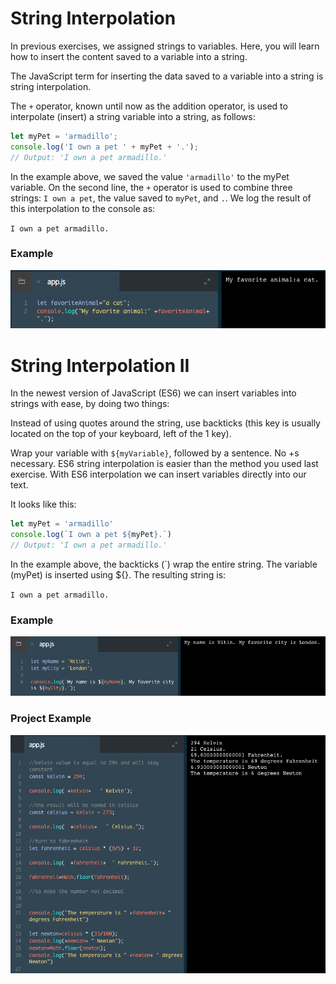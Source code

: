 # String Interpolation

In previous exercises, we assigned strings to variables. Here, you will learn how to insert the content saved to a variable into a string.

The JavaScript term for inserting the data saved to a variable into a string is string interpolation.

The `+` operator, known until now as the addition operator, is used to interpolate (insert) a string variable into a string, as follows:

```js
let myPet = 'armadillo';
console.log('I own a pet ' + myPet + '.'); 
// Output: 'I own a pet armadillo.'
```
In the example above, we saved the value `'armadillo'` to the myPet variable. On the second line, the `+` operator is used to combine three strings: `I own a pet`, the value saved to `myPet`, and `.`. We log the result of this interpolation to the console as:

`I own a pet armadillo.`

### Example

![string-interpolation](../string-interpolation.png)

# String Interpolation II

In the newest version of JavaScript (ES6) we can insert variables into strings with ease, by doing two things:

Instead of using quotes around the string, use backticks (this key is usually located on the top of your keyboard, left of the 1 key).

Wrap your variable with `${myVariable}`, followed by a sentence. No +s necessary.
ES6 string interpolation is easier than the method you used last exercise. With ES6 interpolation we can insert variables directly into our text.

It looks like this:

```js
let myPet = 'armadillo'
console.log(`I own a pet ${myPet}.`)
// Output: 'I own a pet armadillo.'
```
In the example above, the backticks (`) wrap the entire string. The variable (myPet) is inserted using ${}. The resulting string is:

`I own a pet armadillo.`

### Example


![string-interpolation2](../string-interpolation2.png)


### Project Example

![project-example](../project-example.png)